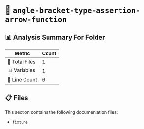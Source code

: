 # 📁 `angle-bracket-type-assertion-arrow-function`

## 📊 Analysis Summary For Folder

| Metric | Count |
|--------|-------|
| 📁 Total Files | 1 |
| 📊 Variables | 1 |
| 🔢 Line Count | 6 |


## 📋 Files

This section contains the following documentation files:

- [`fixture`](./fixture.md)